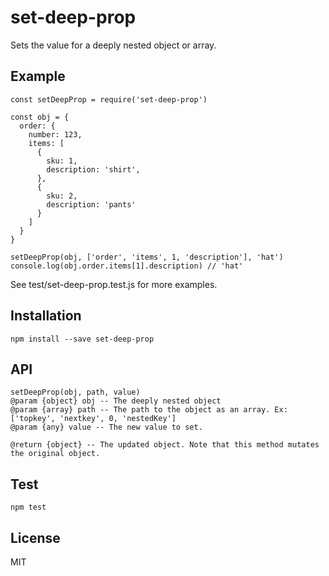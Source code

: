 # set-deep-prop
Sets the value for a deeply nested object or array.

## Example
```
const setDeepProp = require('set-deep-prop')

const obj = {
  order: {
    number: 123,
    items: [
      {
        sku: 1,
        description: 'shirt',
      },
      {
        sku: 2,
        description: 'pants'
      }
    ]
  }
}

setDeepProp(obj, ['order', 'items', 1, 'description'], 'hat')
console.log(obj.order.items[1].description) // 'hat'

```

See test/set-deep-prop.test.js for more examples.

## Installation
```
npm install --save set-deep-prop
```

## API
```
setDeepProp(obj, path, value)
@param {object} obj -- The deeply nested object
@param {array} path -- The path to the object as an array. Ex: ['topkey', 'nextkey', 0, 'nestedKey']
@param {any} value -- The new value to set.

@return {object} -- The updated object. Note that this method mutates the original object.
```

## Test
```
npm test
```

## License
MIT
